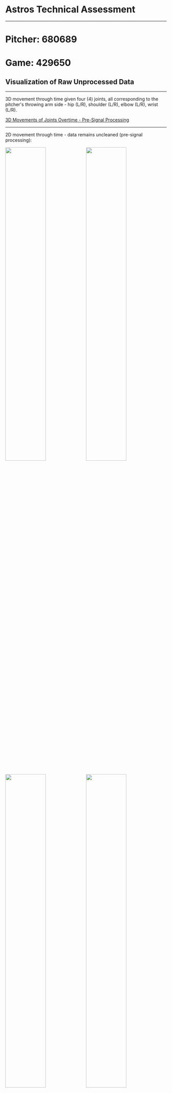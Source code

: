 # Astros Technical Assessment

___
# Pitcher: 680689
# Game: 429650
## Visualization of Raw Unprocessed Data
___

3D movement through time given four (4) joints, all corresponding to the pitcher's throwing arm side - hip (L/R), shoulder (L/R), elbow (L/R), wrist (L/R).

[3D Movements of Joints Overtime - Pre-Signal Processing](./images_and_output_data/pitcher_680689/uncleaned_3d_plot_.html)

___

2D movement through time - data remains uncleaned (pre-signal processing):

<img src = "./images_and_output_data/pitcher_680689/right_hip_xyz.png" width=50%><img src = "./images_and_output_data/pitcher_680689/right_shoulder_xyz.png" width = 50%>
<img src = "./images_and_output_data/pitcher_680689/right_elbow_xyz.png" width = 50%><img src = "./images_and_output_data/pitcher_680689/right_wrist_xyz.png" width = 50%>

___

## Signal Processing Methodology - Density-Based Spatial Clustering of Applications with Noise (DBSCAN)
___
Implementation of a machine learning model known as DBSCAN. This is a density-based clustering non-parametric algorithm that groups given a set of points in a given n<sup>th</sup> dimensional space. It groups together points that are closely packed together, marking outliers in low density regions. 

In this study DBSCAN is applied to each coordinate per joint assessed and assessed independently per unit of time. As joint path over x, y, z coordinates is fluid over time, with no interruptions, DBSCAN per unit time allows for the model to identify continuous streams. Parameters epsilon (eps) and minimum  number of samples (min_samples) were manually adjusted to produce desired results. Noise can be seen as wider/fatter portions of the plots which primariliy presents itself towards the beginning (set position) and end (ball release position) of pitch delivery. If not explicitly identified, the default means to calculate distance between isntances in a feature array is via euclidean geometry (note that the metric to measure must be one of the options allowed by sklearn.metrics.pairwise_distances). Further parameters were not adjusted in this study but can be further reviewed to potentially further reduce noise. 2-dimensional plots of the cleaned data can be seen below:

    
<img src = "./images_and_output_data/pitcher_680689/right_hip_cleaned.png" width=50%><img src = "./images_and_output_data/pitcher_680689/right_shoulder_cleaned.png" width = 50%>
<img src = "./images_and_output_data/pitcher_680689/right_elbow_cleaned.png" width = 50%><img src = "./images_and_output_data/pitcher_680689/right_wrist_cleaned.png" width = 50%>

## Measured Metrics to Identify Arm Path
___
1. Curvature Over Time Profile measures how the bending or tuning of a path changes as an object or point moves. In turms of motion, cuvature can provide insight into the nature of movement.
    - Constant curvature indicates that the object is moving along a circular path with a fixed radius
    - Changing curvature over time indicates that the object's path is bending or turning at varying rates.
    - Zero curvature indicates that the object is moving in a straight line.

<img src = "./images_and_output_data/pitcher_680689/r_hip_curvature.png" width=50%><img src = "./images_and_output_data/pitcher_680689/r_shoulder_curvature.png" width = 50%>
<img src = "./images_and_output_data/pitcher_680689/r_elbow_curvature.png" width = 50%><img src = "./images_and_output_data/pitcher_680689/r_wrist_curvature.png" width = 50%>


2. Velocity Over Time Profile measure how the speed and direction of an object's movement change as it travels along its path. A more basic metric, but possible to identify differences as pitch count increases.

<img src = "./images_and_output_data/pitcher_680689/r_hip_velo.png" width=50%><img src = "./images_and_output_data/pitcher_680689/r_shoulder_velo.png" width = 50%>
<img src = "./images_and_output_data/pitcher_680689/r_elbow_velo.png" width = 50%><img src = "./images_and_output_data/pitcher_680689/r_wrist_velo.png" width = 50%>

3. Cumulative Distance Traveled provides a quantitative measure of how much the arm/joint ha smoved during the entire pitch delivery. Through this one can gain possibly insights to the efficiency and mechnics of pitching motion. This could also possibly be used to identify any mechcanil differences in a pitchers delivery, potentially identifying injury, strain, or fatigue. (note all joints have been placed in one plot)

<img src = "./images_and_output_data/pitcher_680689/total_path_length.png" width = 100%>

4. Aggregate Mean Path tracks the joint path through time and computes the mean for all samples per time increment. Once the mean path is computed a tolerance can then be set to allow for normal deviations in pitch delivery. If the delivery starts to fall outside of the "pocket" then further investigation may be needed.

<img src = "./images_and_output_data/pitcher_680689/r_hip_x_mean_path.png" width=33%><img src = "./images_and_output_data/pitcher_680689/r_hip_y_mean_path.png" width = 33%><img src = "./images_and_output_data/pitcher_680689/r_hip_z_mean_path.png" width = 33%>

<img src = "./images_and_output_data/pitcher_680689/r_shoulder_x_mean_path.png" width=33%><img src = "./images_and_output_data/pitcher_680689/r_shoulder_y_mean_path.png" width = 33%><img src = "./images_and_output_data/pitcher_680689/r_shoulder_z_mean_path.png" width = 33%>

<img src = "./images_and_output_data/pitcher_680689/r_elbow_x_mean_path.png" width=33%><img src = "./images_and_output_data/pitcher_680689/r_elbow_y_mean_path.png" width = 33%><img src = "./images_and_output_data/pitcher_680689/r_elbow_z_mean_path.png" width = 33%>

<img src = "./images_and_output_data/pitcher_680689/r_wrist_x_mean_path.png" width=33%><img src = "./images_and_output_data/pitcher_680689/r_wrist_y_mean_path.png" width = 33%><img src = "./images_and_output_data/pitcher_680689/r_wrist_z_mean_path.png" width = 33%>